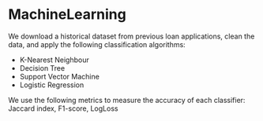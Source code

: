 # MachineLearning

We download a historical dataset from previous loan applications, clean the data, and apply the following classification 
algorithms:

- K-Nearest Neighbour
- Decision Tree
- Support Vector Machine
- Logistic Regression

We use the following metrics to measure the accuracy of each classifier:
Jaccard index,
F1-score,
LogLoss
